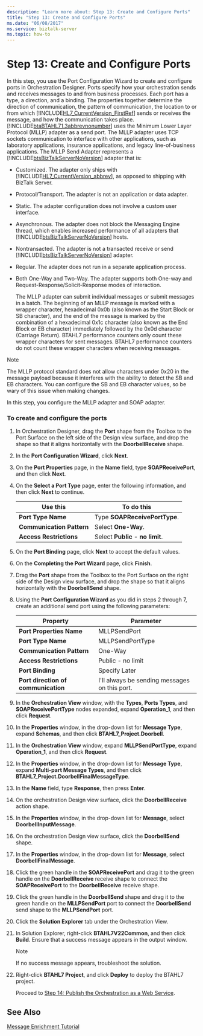 ```yaml
---
description: "Learn more about: Step 13: Create and Configure Ports"
title: "Step 13: Create and Configure Ports"
ms.date: "06/08/2017"
ms.service: biztalk-server
ms.topic: how-to
---
```

# Step 13: Create and Configure Ports
In this step, you use the Port Configuration Wizard to create and configure ports in Orchestration Designer. Ports specify how your orchestration sends and receives messages to and from business processes. Each port has a type, a direction, and a binding. The properties together determine the direction of communication, the pattern of communication, the location to or from which [!INCLUDE[HL7_CurrentVersion_FirstRef](../../includes/hl7-currentversion-firstref-md.md)] sends or receives the message, and how the communication takes place. [!INCLUDE[btaBTAHL71.3abbrevnonumber](../../includes/btabtahl71-3abbrevnonumber-md.md)] uses the Minimum Lower Layer Protocol (MLLP) adapter as a send port. The MLLP adapter uses TCP sockets communication to interface with other applications, such as laboratory applications, insurance applications, and legacy line-of-business applications. The MLLP Send Adapter represents a [!INCLUDE[btsBizTalkServerNoVersion](../../includes/btsbiztalkservernoversion-md.md)] adapter that is:  

- Customized. The adapter only ships with [!INCLUDE[HL7_CurrentVersion_abbrev](../../includes/hl7-currentversion-abbrev-md.md)], as opposed to shipping with BizTalk Server.  

- Protocol/Transport. The adapter is not an application or data adapter.  

- Static. The adapter configuration does not involve a custom user interface.  

- Asynchronous. The adapter does not block the Messaging Engine thread, which enables increased performance of all adapters that [!INCLUDE[btsBizTalkServerNoVersion](../../includes/btsbiztalkservernoversion-md.md)] hosts.  

- Nontransacted. The adapter is not a transacted receive or send [!INCLUDE[btsBizTalkServerNoVersion](../../includes/btsbiztalkservernoversion-md.md)] adapter.  

- Regular. The adapter does not run in a separate application process.  

- Both One-Way and Two-Way. The adapter supports both One-way and Request-Response/Solicit-Response modes of interaction.  

  The MLLP adapter can submit individual messages or submit messages in a batch. The beginning of an MLLP message is marked with a wrapper character, hexadecimal 0x0b (also known as the Start Block or SB character), and the end of the message is marked by the combination of a hexadecimal 0x1c character (also known as the End Block or EB character) immediately followed by the 0x0d character (Carriage Return). BTAHL7 performance counters only count these wrapper characters for sent messages. BTAHL7 performance counters do not count these wrapper characters when receiving messages.  

> [!NOTE]
>  The MLLP protocol standard does not allow characters under 0x20 in the message payload because it interferes with the ability to detect the SB and EB characters. You can configure the SB and EB character values, so be wary of this issue when making changes.  

 In this step, you configure the MLLP adapter and SOAP adapter.  

### To create and configure the ports  

1. In Orchestration Designer, drag the **Port** shape from the Toolbox to the Port Surface on the left side of the Design view surface, and drop the shape so that it aligns horizontally with the **DoorbellReceive** shape.  

2. In the **Port Configuration Wizard**, click **Next**.  

3. On the **Port Properties** page, in the **Name** field, type **SOAPReceivePort**, and then click **Next**.  

4. On the **Select a Port Type** page, enter the following information, and then click **Next** to continue.  


   |         Use this          |          To do this           |
   |---------------------------|-------------------------------|
   |    **Port Type Name**     | Type **SOAPReceivePortType**. |
   | **Communication Pattern** |      Select **One-Way**.      |
   |  **Access Restrictions**  | Select **Public - no limit**. |


5. On the **Port Binding** page, click **Next** to accept the default values.  

6. On the **Completing the Port Wizard** page, click **Finish**.  

7. Drag the **Port** shape from the Toolbox to the Port Surface on the right side of the Design view surface, and drop the shape so that it aligns horizontally with the **DoorbellSend** shape.  

8. Using the **Port Configuration Wizard** as you did in steps 2 through 7, create an additional send port using the following parameters:  


   |              Property               |                   Parameter                   |
   |-------------------------------------|-----------------------------------------------|
   |      **Port Properties Name**       |                 MLLPSendPort                  |
   |         **Port Type Name**          |               MLLPSendPortType                |
   |      **Communication Pattern**      |                    One-Way                    |
   |       **Access Restrictions**       |               Public - no limit               |
   |          **Port Binding**           |                 Specify Later                 |
   | **Port direction of communication** | I'll always be sending messages on this port. |


9. In the **Orchestration View** window, with the **Types**, **Ports Types**, and **SOAPReceivePortType** nodes expanded, expand **Operation_1**, and then click **Request**.  

10. In the **Properties** window, in the drop-down list for **Message Type**, expand **Schemas**, and then click **BTAHL7_Project.Doorbell**.  

11. In the **Orchestration View** window, expand **MLLPSendPortType**, expand **Operation_1**, and then click **Request**.  

12. In the **Properties** window, in the drop-down list for **Message Type**, expand **Multi-part Message Types**, and then click **BTAHL7_Project.DoorbellFinalMessageType**.  

13. In the **Name** field, type **Response**, then press **Enter**.  

14. On the orchestration Design view surface, click the **DoorbellReceive** action shape.  

15. In the **Properties** window, in the drop-down list for **Message**, select **DoorbellInputMessage**.  

16. On the orchestration Design view surface, click the **DoorbellSend** shape.  

17. In the **Properties** window, in the drop-down list for **Message**, select **DoorbellFinalMessage**.  

18. Click the green handle in the **SOAPReceivePort** and drag it to the green handle on the **DoorbellReceive** receive shape to connect the **SOAPReceivePort** to the **DoorbellReceive** receive shape.  

19. Click the green handle in the **DoorbellSend** shape and drag it to the green handle on the **MLLPSendPort** port to connect the **DoorbellSend** send shape to the **MLLPSendPort** port.  

20. Click the **Solution Explorer** tab under the Orchestration View.  

21. In Solution Explorer, right-click **BTAHL7V22Common**, and then click **Build**. Ensure that a success message appears in the output window.  

    > [!NOTE]
    >  If no success message appears, troubleshoot the solution.  

22. Right-click **BTAHL7 Project**, and click **Deploy** to deploy the BTAHL7 project.  

    Proceed to [Step 14: Publish the Orchestration as a Web Service](../../adapters-and-accelerators/accelerator-hl7/step-14-publish-the-orchestration-as-a-web-service.md).  

## See Also  
 [Message Enrichment Tutorial](../../adapters-and-accelerators/accelerator-hl7/message-enrichment-tutorial.md)
